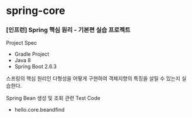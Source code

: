 # spring-core
### [인프런] Spring 핵심 원리 - 기본편 실습 프로젝트 

Project Spec
- Gradle Project 
- Java 8  
- Spring Boot 2.6.3 

스프링의 핵심 원리인 다형성을 어떻게 구현하여 객체지향의 특징을 살릴 수 있는지 실습한다. 


Spring Bean 생성 및 조회 관련 Test Code
- hello.core.beandfind

